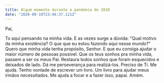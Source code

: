 ```yaml
---
title: Algum momento durante a pandemia de 2020
date: "2020-09-19T23:46:37.121Z"
---
```


Pai,

To aqui pensando na minha vida. E as vezes surge a dúvida: "Qual motivo da minha existência? O que que eu estou fazendo aqui nesse mundo?"
Quero que minha vida tenha propósito, Senhor. E que eu consiga ajudar o maior número de pessoas possível. Que os teus sonhos pra minha vida,
passem a ser os meus Pai. Restaura todos sonhos que foram esquecidos e deixados de lado. Dá me perseverança para realizá-los. Preciso de Ti.
Me ajuda. Tenho vontade de escrever um livro. Um livro para ajudar meus irmãos necessitados. Me ajuda a focar e a fazer isso, papai. Amém.